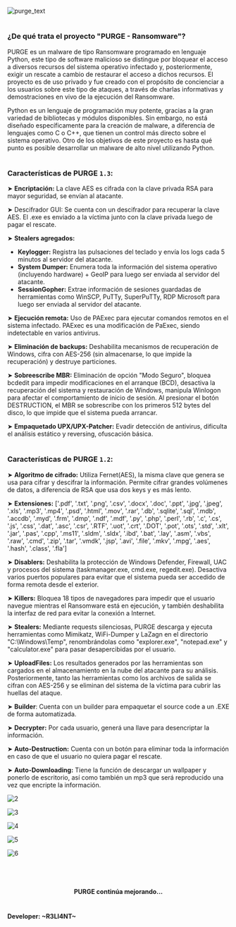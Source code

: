 ![purge_text](https://github.com/user-attachments/assets/54d95895-d824-4423-a56e-8de919599432)

<h1 align="center"></h1>

### ¿De qué trata el proyecto "PURGE - Ransomware"?

PURGE es un malware de tipo Ransomware programado en lenguaje Python, este tipo de software malicioso se distingue por bloquear el acceso a diversos recursos del sistema operativo infectado y, posteriormente, exigir un rescate a cambio de restaurar el acceso a dichos recursos. El proyecto es de uso privado y fue creado con el propósito de concienciar a los usuarios sobre este tipo de ataques, a través de charlas informativas y demostraciones en vivo de la ejecución del Ransomware.

Python es un lenguaje de programación muy potente, gracias a la gran variedad de bibliotecas y módulos disponibles. Sin embargo, no está diseñado específicamente para la creación de 
 malware, a diferencia de lenguajes como C o C++, que tienen un control más directo sobre el sistema operativo. Otro de los objetivos de este proyecto es hasta qué punto es posible desarrollar un malware de alto nivel utilizando Python.

<h1 align="center"></h1>

### Características de PURGE `1.3`:

➤ **Encriptación:** La clave AES es cifrada con la clave privada RSA para mayor seguridad, se envían al atacante.

➤ Descifrador GUI: Se cuenta con un descifrador para recuperar la clave AES. El .exe es enviado a la víctima junto con la clave privada luego de pagar el rescate.

➤ **Stealers agregados:**
- __Keylogger:__ Registra las pulsaciones del teclado y envía los logs cada 5 minutos al servidor del atacante.
- __System Dumper:__ Enumera toda la información del sistema operativo (incluyendo hardware) + GeoIP para luego ser enviada al servidor del atacante.
- __SessionGopher:__ Extrae información de sesiones guardadas de herramientas como WinSCP, PuTTy, SuperPuTTy, RDP Microsoft para luego ser enviada al servidor del atacante.

➤ **Ejecución remota:** Uso de PAExec para ejecutar comandos remotos en el sistema infectado. PAExec es una modificación de PaExec, siendo indetectable en varios antivirus.

➤ **Eliminación de backups:** Deshabilita mecanismos de recuperación de Windows, cifra con AES-256 (sin almacenarse, lo que impide la recuperación) y destruye particiones.

➤ **Sobreescribe MBR:** Eliminación de opción "Modo Seguro", bloquea bcdedit para impedir modificaciones en el arranque (BCD), desactiva la recuperación del sistema y restauración de Windows, manipula Winlogon para afectar el comportamiento de inicio de sesión. Al presionar el botón DESTRUCTION, el MBR se sobrescribe con los primeros 512 bytes del disco, lo que impide que el sistema pueda arrancar.

➤ **Empaquetado UPX/UPX-Patcher:** Evadir detección de antivirus, dificulta el análisis estático y reversing, ofuscación básica.

<h1 align="center"></h1>

### Características de PURGE `1.2`:

➤ **Algoritmo de cifrado:** Utiliza Fernet(AES), la misma clave que genera se usa para cifrar y descifrar la información. Permite cifrar grandes volúmenes de datos, a diferencia de RSA que usa dos keys y es más lento.

➤ **Extensiones:** ['.pdf', '.txt', '.png', '.csv', '.docx', '.doc', '.ppt', '.jpg', '.jpeg', '.xls', '.mp3', '.mp4', '.psd', '.html', '.mov', '.rar', '.db', '.sqlite', '.sql', '.mdb', '.accdb', '.myd', '.frm', '.dmp', '.ndf', '.mdf', '.py', '.php', '.perl', '.rb', '.c', '.cs', '.js', '.css', '.dat', '.asc', '.csr', '.RTF', '.uot', '.crt', '.DOT', '.pot', '.ots', '.std', '.xlt', '.jar', '.pas', '.cpp', '.ms11', '.sldm', '.sldx', '.ibd', '.bat', '.lay', '.asm', '.vbs', '.raw', '.cmd', '.zip', '.tar', '.vmdk', '.jsp', '.avi', '.file', '.mkv', '.mpg', '.aes', '.hash', '.class', '.fla']

➤ **Disablers:** Deshabilita la protección de Windows Defender, Firewall, UAC y procesos del sistema (taskmanager.exe, cmd.exe, regedit.exe). Desactiva varios puertos populares para evitar que el sistema pueda ser accedido de forma remota desde el exterior.

➤ **Killers:** Bloquea 18 tipos de navegadores para impedir que el usuario navegue mientras el Ransomware está en ejecución, y también deshabilita la interfaz de red para evitar la conexión a Internet.

➤ **Stealers:** Mediante requests silenciosas, PURGE descarga y ejecuta herramientas como Mimikatz, WiFi-Dumper y LaZagn en el directorio "C:\Windows\Temp", renombrándolas como "explorer.exe", "notepad.exe" y "calculator.exe" para pasar desapercibidas por el usuario.

➤ **UploadFiles:** Los resultados generados por las herramientas son cargados en el almacenamiento en la nube del atacante para su análisis. Posteriormente, tanto las herramientas como los archivos de salida se cifran con AES-256 y se eliminan del sistema de la víctima para cubrir las huellas del ataque.

➤ **Builder**: Cuenta con un builder para empaquetar el source code a un .EXE de forma automatizada.

➤ **Decrypter:** Por cada usuario, generá una llave para desencriptar la información.

➤ **Auto-Destruction:** Cuenta con un botón para eliminar toda la información en caso de que el usuario no quiera pagar el rescate.

➤ **Auto-Downloading:** Tiene la función de descargar un wallpaper y ponerlo de escritorio, así como también un mp3 que será reproducido una vez que encripte la información.


![2](https://github.com/user-attachments/assets/e41ba8e3-2887-4623-9faa-a1a2e27121f5)

![3](https://github.com/user-attachments/assets/108348a9-03d5-4dce-80ce-cf0db02f280f)

![4](https://github.com/user-attachments/assets/a7e7a939-aaba-4194-993c-bae5aea3467f)

![5](https://github.com/user-attachments/assets/9fe75a29-2c93-41f1-8466-6af45b987fbc)

![6](https://github.com/user-attachments/assets/f7f1178a-16b5-4e38-bcb1-e43f2c68a417)

</br>

<h1 align="center"></h1>

<h4 align="center">PURGE continúa mejorando...</h4>

<h1 align="center"></h1>

#### Developer: ~R3LI4NT~
